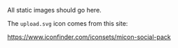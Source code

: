 All static images should go here.

The `upload.svg` icon comes from this site:

https://www.iconfinder.com/iconsets/micon-social-pack


